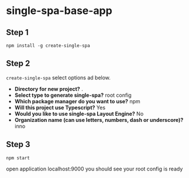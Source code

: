 # single-spa-base-app

## Step  1

``
npm install -g create-single-spa
``

## Step  2

``
create-single-spa
``
select options ad below. 

* **Directory for new project?** .
* **Select type to generate single-spa?**  root config
* **Which package manager do you want to use?**  npm
* **Will this project use Typescript?**  Yes
* **Would you like to use single-spa Layout Engine?**  No
* **Organization name (can use letters, numbers, dash or underscore)?**  inno


## Step  3

``
npm start
``

open application localhost:9000 you should see your root config is ready